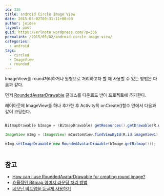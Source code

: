 ```yaml
---
id: 336
title: android Circle Image View
date: 2015-05-02T09:31:11+00:00
author: jeidee
layout: post
guid: https://erlnote.wordpress.com/?p=336
permalink: /2015/05/02/android-circle-image-view/
categories:
  - android
tags:
  - circled
  - ImageView
  - rounded
---
```

ImageView를 round처리하거나 원형으로 처리하고자 할 때 사용할 수 있는 방법은 다음과 같다.

먼저 [RoundedAvatarDrawable](https://github.com/chrisbanes/philm/blob/master/app/src/main/java/app/philm/in/drawable/RoundedAvatarDrawable.java) 클래스를 다운로드 받아 프로젝트에 추가한다.

레이아웃에 ImageView를 하나 추가한 후 Activity의 onCreate()함수 안에서 다음과 같이 코딩한다.

```java
          
BitmapDrawable bImage = (BitmapDrawable) getResources().getDrawable(R.drawable.unnamed);
          
ImageView mImg = (ImageView) mCustomView.findViewById(R.id.imageView1);
          
mImg.setImageDrawable(new RoundedAvatarDrawable(bImage.getBitmap()));
  
```

## 참고

  * [How can i use RoundedAvatarDrawable for creating round image?](http://stackoverflow.com/questions/26630630/how-can-i-use-roundedavatardrawable-for-creating-round-image)
  * [효율적인 Bitmap 이미지 라운딩 처리 방법](http://www.kmshack.kr/%ED%9A%A8%EC%9C%A8%EC%A0%81%EC%9D%B8-bitmap-%EC%9D%B4%EB%AF%B8%EC%A7%80-%EB%9D%BC%EC%9A%B4%EB%94%A9-%EC%B2%98%EB%A6%AC%EB%B0%A9%EB%B2%95/)
  * [네모난 비트맵을 둥글게 사용하기](http://chiwoos.tistory.com/185)